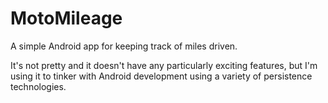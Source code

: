 MotoMileage
===========
A simple Android app for keeping track of miles driven.

It's not pretty and it doesn't have any particularly exciting features, but I'm using it to tinker
with Android development using a variety of persistence technologies.